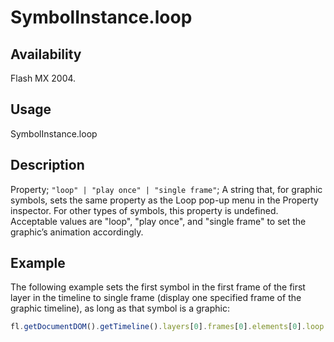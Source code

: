 # SymbolInstance.loop

## Availability

Flash MX 2004.

## Usage

SymbolInstance.loop

## Description

Property; `"loop" | "play once" | "single frame"`; A string that, for graphic symbols, sets the same property as the Loop pop-up menu in the Property inspector. For other types of symbols, this property is undefined. Acceptable values are "loop", "play once", and "single frame" to set the graphic’s animation accordingly.

## Example

The following example sets the first symbol in the first frame of the first layer in the timeline to single frame (display one specified frame of the graphic timeline), as long as that symbol is a graphic:

```javascript
fl.getDocumentDOM().getTimeline().layers[0].frames[0].elements[0].loop = "single frame";
```
